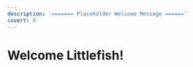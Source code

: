 ```yaml
---
description: '======= Placeholder Welcome Message ======'
coverY: 0
---
```


# Welcome Littlefish!

##
